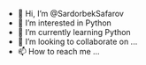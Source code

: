 - 👋 Hi, I’m @SardorbekSafarov
- 👀 I’m interested in Python
- 🌱 I’m currently learning Python
- 💞️ I’m looking to collaborate on ...
- 📫 How to reach me ...

<!---
SardorbekSafarov/SardorbekSafarov is a ✨ special ✨ repository because its `README.md` (this file) appears on your GitHub profile.
You can click the Preview link to take a look at your changes.
--->

